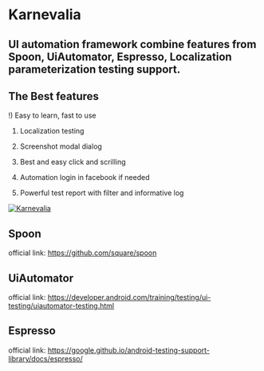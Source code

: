 Karnevalia
=====

UI automation framework combine features from Spoon, UiAutomator, Espresso, Localization parameterization testing support.
------------

The Best features
------------
!) Easy to learn, fast to use

1) Localization testing

2) Screenshot modal dialog

3) Best and easy click and scrilling

4) Automation login in facebook if needed

5) Powerful test report with filter and informative log

[![Karnevalia](http://www.picgifs.com/clip-art/entertainment/jesters/clip-art-jesters-132457.jpg)](https://github.com/android-group/karnevalia/)

Spoon
------------
official link: https://github.com/square/spoon

UiAutomator
------------
official link: https://developer.android.com/training/testing/ui-testing/uiautomator-testing.html

Espresso
----------
official link: https://google.github.io/android-testing-support-library/docs/espresso/
